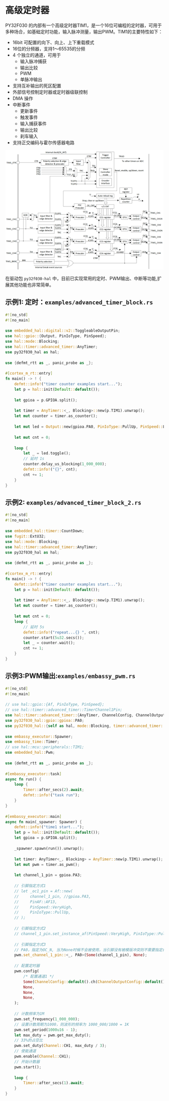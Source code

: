 

# 高级定时器

PY32F030 的内部有一个高级定时器TIM1，是一个16位可编程的定时器，可用于多种场合，如基础定时功能，输入脉冲测量，输出PWM。TIM1的主要特性如下：

- 16bit 可配置的向下、向上、上下重载模式
- 16位的分频器，支持1～65535的分频
- 4 个独立的通道，可用于
    - 输入脉冲捕获
    - 输出比较
    - PWM
    - 单脉冲输出
- 支持互补输出的死区配置
- 外部信号控制定时器或定时器级联控制
- DMA 操作
- 中断事件
    - 更新事件
    - 触发事件
    - 输入捕获事件
    - 输出比较
    - 刹车输入
- 支持正交编码与霍尔传感器电路

![alt text](./images/advance_timer.png)

在驱动包 `py32f030-hal` 中，目前已实现常用的定时、PWM输出、中断等功能,扩展其他功能也非常简单。

## 示例1: 定时：`examples/advanced_timer_block.rs`
``` rust
#![no_std]
#![no_main]

use embedded_hal::digital::v2::ToggleableOutputPin;
use hal::gpio::{Output, PinIoType, PinSpeed};
use hal::mode::Blocking;
use hal::timer::advanced_timer::AnyTimer;
use py32f030_hal as hal;

use {defmt_rtt as _, panic_probe as _};

#[cortex_m_rt::entry]
fn main() -> ! {
    defmt::info!("timer counter examples start...");
    let p = hal::init(Default::default());

    let gpioa = p.GPIOA.split();

    let timer = AnyTimer::<_, Blocking>::new(p.TIM1).unwrap();
    let mut counter = timer.as_counter();

    let mut led = Output::new(gpioa.PA0, PinIoType::PullUp, PinSpeed::Low);

    let mut cnt = 0;

    loop {
        let _ = led.toggle();
        // 延时 1s
        counter.delay_us_blocking(1_000_000);
        defmt::info!("{}", cnt);
        cnt += 1;
    }
}
```

## 示例2: `examples/advanced_timer_block_2.rs`
``` rust
#![no_std]
#![no_main]

use embedded_hal::timer::CountDown;
use fugit::ExtU32;
use hal::mode::Blocking;
use hal::timer::advanced_timer::AnyTimer;
use py32f030_hal as hal;

use {defmt_rtt as _, panic_probe as _};

#[cortex_m_rt::entry]
fn main() -> ! {
    defmt::info!("timer counter examples start...");
    let p = hal::init(Default::default());

    let timer = AnyTimer::<_, Blocking>::new(p.TIM1).unwrap();
    let mut counter = timer.as_counter();

    let mut cnt = 0;
    loop {
        // 延时 5s
        defmt::info!("repeat...{} ", cnt);
        counter.start(5u32.secs());
        let _ = counter.wait();
        cnt += 1;
    }
}
```

## 示例3:PWM输出:`examples/embassy_pwm.rs`
``` rust
#![no_std]
#![no_main]

// use hal::gpio::{Af, PinIoType, PinSpeed};
// use hal::timer::advanced_timer::TimerChannel1Pin;
use hal::timer::advanced_timer::{AnyTimer, ChannelConfig, ChannelOutputConfig};
use py32f030_hal::gpio::gpioa::PA0;
use py32f030_hal::{self as hal, mode::Blocking, timer::advanced_timer::Channel};

use embassy_executor::Spawner;
use embassy_time::Timer;
// use hal::mcu::peripherals::TIM1;
use embedded_hal::Pwm;

use {defmt_rtt as _, panic_probe as _};

#[embassy_executor::task]
async fn run() {
    loop {
        Timer::after_secs(2).await;
        defmt::info!("task run");
    }
}

#[embassy_executor::main]
async fn main(_spawner: Spawner) {
    defmt::info!("time1 start...");
    let p = hal::init(Default::default());
    let gpioa = p.GPIOA.split();

    _spawner.spawn(run()).unwrap();

    let timer: AnyTimer<_, Blocking> = AnyTimer::new(p.TIM1).unwrap();
    let mut pwm = timer.as_pwm();

    let channel_1_pin = gpioa.PA3;

    // 引脚指定方式1
    // let _oc1_pin = Af::new(
    //     channel_1_pin, //gpioa.PA3,
    //     PinAF::AF13,
    //     PinSpeed::VeryHigh,
    //     PinIoType::PullUp,
    // );

    // 引脚指定方式2
    // channel_1_pin.set_instance_af(PinSpeed::VeryHigh, PinIoType::PullUp);

    // 引脚指定方式3
    // PA0，指定为OC_N, 当为None时候不会被使用，当引脚没有被模版冲突则不需要指定模版类型
    pwm.set_channel_1_pin::<_, PA0>(Some(channel_1_pin), None);

    // 配置定时器
    pwm.config(
        /* 配置通道1 */
        Some(ChannelConfig::default().ch(ChannelOutputConfig::default())),
        None,
        None,
        None,
    );

    // 计数频率为1M
    pwm.set_frequency(1_000_000);
    // 设置计数周期为1000，则波形的频率为 1000_000/1000 = 1K
    pwm.set_period(1000u16 - 1);
    let max_duty = pwm.get_max_duty();
    // 33%的占空比
    pwm.set_duty(Channel::CH1, max_duty / 3);
    // 使能通道
    pwm.enable(Channel::CH1);
    // 开始计数器
    pwm.start();

    loop {
        Timer::after_secs(1).await;
    }
}
```
